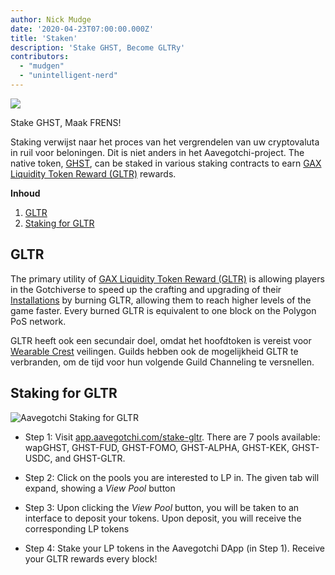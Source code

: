 ```yaml
---
author: Nick Mudge
date: '2020-04-23T07:00:00.000Z'
title: 'Staken'
description: 'Stake GHST, Become GLTRy'
contributors:
  - "mudgen"
  - "unintelligent-nerd"
---
```


<div class="headerImageContainer">
<img class="headerImage" src="/staking/staking.png">
<p class="headerImageText">Stake GHST, Maak FRENS!</p>
</div>

Staking verwijst naar het proces van het vergrendelen van uw cryptovaluta in ruil voor beloningen. Dit is niet anders in het Aavegotchi-project. The native token, [GHST](/posts/ghst), can be staked in various staking contracts to earn [GAX Liquidity Token Reward (GLTR)](/gotchus-alchemica-exchange#gltr-token) rewards.

<div class="contentsBox">

**Inhoud**

<ol>
<li><a href=#gltr>GLTR</a></li>
<li><a href=#staking-for-gltr>Staking for GLTR</a></li>
</ol>

</div>

## GLTR

The primary utility of [GAX Liquidity Token Reward (GLTR)](/gotchus-alchemica-exchange#gltr-token) is allowing players in the Gotchiverse to speed up the crafting and upgrading of their [Installations](/gotchiverse#building-on-realm-parcels) by burning GLTR, allowing them to reach higher levels of the game faster. Every burned GLTR is equivalent to one block on the Polygon PoS network.

GLTR heeft ook een secundair doel, omdat het hoofdtoken is vereist voor [Wearable Crest](/guild#accessing-a-guild) veilingen. Guilds hebben ook de mogelijkheid GLTR te verbranden, om de tijd voor hun volgende Guild Channeling te versnellen.

## Staking for GLTR

<img class="bodyImage" src="/staking/stake-gltr.png" alt="Aavegotchi Staking for GLTR" />

* Step 1: Visit [app.aavegotchi.com/stake-gltr](https://app.aavegotchi.com/stake-gltr). There are 7 pools available: wapGHST, GHST-FUD, GHST-FOMO, GHST-ALPHA, GHST-KEK, GHST-USDC, and GHST-GLTR.

* Step 2: Click on the pools you are interested to LP in. The given tab will expand, showing a *View Pool* button

* Step 3: Upon clicking the *View Pool* button, you will be taken to an interface to deposit your tokens. Upon deposit, you will receive the corresponding LP tokens

* Step 4: Stake your LP tokens in the Aavegotchi DApp (in Step 1). Receive your GLTR rewards every block!